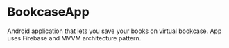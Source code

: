 # BookcaseApp

Android application that lets you save your books on virtual bookcase. App uses Firebase and MVVM architecture pattern.

